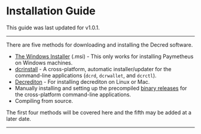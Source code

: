 # Installation Guide

This guide was last updated for v1.0.1.

---

There are five methods for downloading and installing the Decred software. 

* [The Windows Installer](#paymetheus) (.msi) - This only works for installing Paymetheus on Windows machines.
* [dcrinstall](#dcrinstall) - A cross-platform, automatic installer/updater for the command-line applications (`dcrd`, `dcrwallet`, and `dcrctl`).
* [Decrediton](#decrediton) - For installing decrediton on Linux or Mac.
* Manually installing and setting up the precompiled [binary releases](#binary-releases) for the cross-platform command-line applications.
* Compiling from source.

The first four methods will be covered here and the fifth may be added at a later date. 

---
